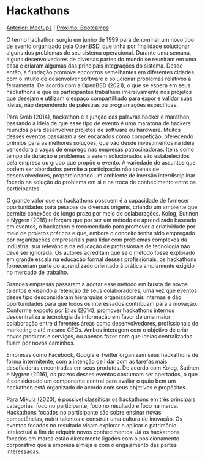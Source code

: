 # Hackathons

[Anterior: Meetups](https://github.com/l4ur4oliveira/tcc-knowledge-management/tree/main/sessoes/meetups.md) | [Próximo: Bootcamps](https://github.com/l4ur4oliveira/tcc-knowledge-management/tree/main/sessoes/bootcamps.md)

O termo hackathon surgiu em junho de 1999 para denominar um novo tipo de evento organizado pela OpenBSD, que tinha por finalidade solucionar alguns dos problemas de seu sistema operacional. Durante uma semana, alguns desenvolvedores de diversas partes do mundo se reuniram em uma casa e criaram algumas das principais integrações do sistema. Desde então, a fundação promove encontros semelhantes em diferentes cidades com o intuito de desenvolver software e solucionar problemas relativos à ferramenta. De acordo com a OpenBSD (2021), o que se espera em seus hackathons é que os participantes trabalhem imersivamente nos projetos que desejam e utilizam o espaço compartilhado para expor e validar suas ideias, não dependendo de palestras ou programações específicas.

Para Svab (2014), hackathon é a junção das palavras hacker e marathon, passando a ideia de que esse tipo de evento é uma maratona de hackers reunidos para desenvolver projetos de software ou hardware. Muitos desses eventos passaram a ser encarados como competição, oferecendo prêmios para as melhores soluções, que vão desde investimentos na ideia vencedora a vagas de emprego nas empresas patrocinadoras. Itens como tempo de duração e problemas a serem solucionados são estabelecidos pela empresa ou grupo que propõe o evento. A variedade de assuntos que podem ser abordados permite a participação não apenas de desenvolvedores, proporcionando um ambiente de imersão interdisciplinar focado na solução do problema em si e na troca de conhecimento entre os participantes.

O grande valor que os hackathons possuem é a capacidade de fornecer oportunidades para pessoas de diversas origens, criando um ambiente que permite conexões de longo prazo por meio de colaborações. Kolog, Sutinen e Nygren (2016) reforçam que por ser um método de aprendizado baseado em eventos, o hackathon é recomendado para promover a criatividade por meio de projetos práticos e que, embora o conceito tenha sido empregado por organizações empresariais para lidar com problemas complexos da indústria, sua relevância na educação de profissionais de tecnologia não deve ser ignorada. Os autores acreditam que se o método fosse explorado em grande escala na educação formal desses profissionais, os hackathons forneceriam parte do aprendizado orientado à prática amplamente exigido no mercado de trabalho.

Grandes empresas passaram a adotar esse método em busca de novos talentos e visando a retenção de seus colaboradores, uma vez que eventos desse tipo desconsideram hierarquias organizacionais internas e dão oportunidades para que todos os interessados contribuam para a inovação. Conforme exposto por Elias (2014), promover hackathons internos descentraliza a tecnologia da informação em favor de uma maior colaboração entre diferentes áreas como desenvolvedores, profissionais de marketing e até mesmo CEOs. Ambos interagem com o objetivo de criar novos produtos e serviços, ou apenas fazer com que ideias centralizadas fluam por novos caminhos.

Empresas como Facebook, Google e Twitter organizam seus hackathons de forma intermitente, com a intenção de lidar com as tarefas mais desafiadoras encontradas em seus produtos. De acordo com Kolog, Sutinen e Nygren (2016), os prazos desses eventos costumam ser apertados, o que é considerado um componente central para avaliar o quão bem um hackathon está organizado de acordo com seus objetivos e propósitos.

Para Mikula (2020), é possível classificar os hackathons em três principais categorias: foco no participante, foco no resultado e foco na marca. Hackathons focados no participante são sobre ensinar novas competências, nutrir talentos e construir uma cultura de inovação. Os eventos focados no resultado visam explorar e aplicar o patrimônio intelectual a fim de adquirir novos conhecimentos. Já os hackathons focados em marca estão diretamente ligados com o posicionamento corporativo que a empresa almeja e com o engajamento das partes interessadas.
